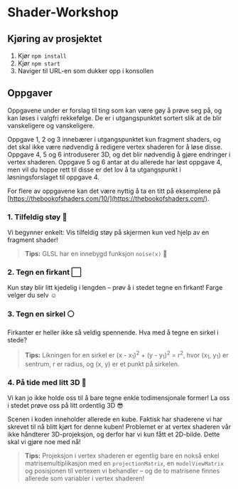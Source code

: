 # Shader-Workshop

## Kjøring av prosjektet

1. Kjør `npm install`
2. Kjør `npm start`
3. Naviger til URL-en som dukker opp i konsollen

## Oppgaver

Oppgavene under er forslag til ting som kan være gøy å prøve seg på, og kan løses i valgfri rekkefølge. De er i utgangspunktet sortert slik at de blir vanskeligere og vanskeligere.

Oppgave 1, 2 og 3 innebærer i utgangspunktet kun fragment shaders, og det skal ikke være nødvendig å redigere vertex shaderen for å løse disse. Oppgave 4, 5 og 6 introduserer 3D, og det blir nødvendig å gjøre endringer i vertex shaderen. Oppgave 5 og 6 antar at du allerede har løst oppgave 4, men vil du hoppe rett til disse er det lov å ta utgangspunkt i løsningsforslaget til oppgave 4.

For flere av oppgavene kan det være nyttig å ta en titt på eksemplene på [https://thebookofshaders.com/10/](https://thebookofshaders.com/).

### 1. Tilfeldig støy 📣
Vi begynner enkelt: Vis tilfeldig støy på skjermen kun ved hjelp av en fragment shader!

> **Tips:** GLSL har en innebygd funksjon `noise(x)` 🤫

### 2. Tegn en firkant ⬜

Kun støy blir litt kjedelig i lengden – prøv å i stedet tegne en firkant! Farge velger du selv ☺️

### 3. Tegn en sirkel ⚪

Firkanter er heller ikke så veldig spennende. Hva med å tegne en sirkel i stede?

> **Tips:** Likningen for en sirkel er (x - x<sub>1</sub>)<sup>2</sup> + (y - y<sub>1</sub>)<sup>2</sup> = r<sup>2</sup>, hvor (x<sub>1</sub>, y<sub>1</sub>) er sentrum, r er radius, og (x, y) er et punkt på sirkelen.

### 4. På tide med litt 3D 🧊
Vi kan jo ikke holde oss til å bare tegne enkle todimensjonale former! La oss i stedet prøve oss på litt ordentlig 3D 😎

Scenen i koden inneholder allerede en kube. Faktisk har shaderene vi har skrevet til nå blitt kjørt for denne kuben! Problemet er at vertex shaderen vår ikke håndterer 3D-projeksjon, og derfor har vi kun fått et 2D-bilde. Dette skal vi gjøre noe med nå!

> **Tips:** Projeksjon i vertex shaderen er egentlig bare en nokså enkel matrisemultiplikasjon med en `projectionMatrix`, en `modelViewMatrix` og posisjonen til vertexen vi behandler – og de to matrisene finnes allerede som variabler i vertex shaderen!
